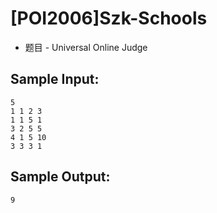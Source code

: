 # [POI2006]Szk-Schools
 - 题目 - Universal Online Judge


## Sample Input: 
```
5
1 1 2 3
1 1 5 1
3 2 5 5
4 1 5 10
3 3 3 1

```

## Sample Output: 
```
9

```
